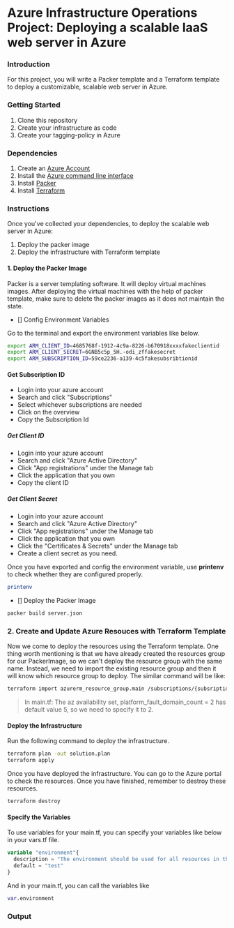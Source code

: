 # Azure Infrastructure Operations Project: Deploying a scalable IaaS web server in Azure

### Introduction

For this project, you will write a Packer template and a Terraform template to deploy a customizable, scalable web server in Azure.

### Getting Started

1. Clone this repository
2. Create your infrastructure as code
3. Create your tagging-policy in Azure

### Dependencies

1. Create an [Azure Account](https://portal.azure.com) 
2. Install the [Azure command line interface](https://docs.microsoft.com/en-us/cli/azure/install-azure-cli?view=azure-cli-latest)
3. Install [Packer](https://www.packer.io/downloads)
4. Install [Terraform](https://www.terraform.io/downloads.html)

### Instructions

Once you've  collected your dependencies, to deploy the scalable web server in Azure:

1. Deploy the packer image
2. Deploy the infrastructure with Terraform template

#### 1. Deploy the Packer Image

Packer is a server templating software. It will deploy virtual machines images. After deploying the virtual machines with the help of packer template, make sure to delete the packer images as it does not maintain the state.

- [] Config Environment Variables

Go to the terminal and export the environment variables like below.

```bash
export ARM_CLIENT_ID=4685768f-1912-4c9a-8226-b670918xxxxfakeclientid
export ARM_CLIENT_SECRET=6GNB5c5p_5H.-odi_zffakesecret
export ARM_SUBSCRIPTION_ID=59ce2236-a139-4c5fakesubsribtionid
```

#### Get Subscription ID

* Login into your azure account
* Search and click "Subscriptions"
* Select whichever subscriptions are needed
* Click on the overview
* Copy the Subscription Id

##### Get Client ID

* Login into your azure account
* Search and click "Azure Active Directory"
* Click "App registrations" under the Manage tab
* Click the application that you own
* Copy the client ID

##### Get Client Secret

* Login into your azure account
* Search and click "Azure Active Directory"
* Click "App registrations" under the Manage tab
* Click the application that you own
* Click the "Certificates & Secrets" under the Manage tab
* Create a client secret as you need.

Once you have exported and config the environment variable, use <b> printenv</b> to check whether they are configured properly.

```bash
printenv
```

- [] Deploy the Packer Image

```bash
packer build server.json
```

### 2. Create and Update Azure Resouces with Terraform Template

Now we come to deploy the resources using the Terraform template. One thing worth mentioning is that we have already created the resources group for our PackerImage, so we can't deploy the resource group with the same name. Instead, we need to import the existing resource group and then it will know which resource group to deploy. The similar command will be like:

```bash
terraform import azurerm_resource_group.main /subscriptions/{subsriptionId}/resourceGroups/{resourceGroupName}
```

> In main.tf: The az availability set, platform_fault_domain_count = 2 has default value 5, so we need to specify it to 2.

#### Deploy the Infrastructure

Run the following command to deploy the infrastructure.

```bash
terraform plan -out solution.plan
terraform apply
```

Once you have deployed the infrastructure. You can go to the Azure portal to check the resources. Once you have finished, remember to destroy these resources.

```bash
terraform destroy
```

#### Specify the Variables

To use variables for your main.tf, you can specify your variables like below in your vars.tf file.

```tf
variable "environment"{
  description = "The environment should be used for all resources in this example"
  default = "test"
}
```

And in your main.tf, you can call the variables like

```tf
var.environment
```

### Output